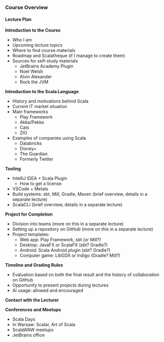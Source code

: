 

### Course Overview

#### Lecture Plan

**Introduction to the Course**
- Who I am
- Upcoming lecture topics
- Where to find course materials
- Roadmap and Scalatheque (if I manage to create them)
- Sources for self-study materials
  - JetBrains Academy Plugin
  - Noel Welsh
  - Alvin Alexander
  - Rock the JVM

**Introduction to the Scala Language**
- History and motivations behind Scala
- Current IT market situation
- Main frameworks
  - Play Framework
  - Akka/Pekko
  - Cats
  - ZIO
- Examples of companies using Scala
  - Databricks
  - Disney+
  - The Guardian
  - Formerly Twitter

**Tooling**
- IntelliJ IDEA + Scala Plugin
  - How to get a license
- VSCode + Metals
- Build systems: sbt, Mill, Gradle, Maven (brief overview, details in a separate lecture)
- ScalaCLI (brief overview, details in a separate lecture)

**Project for Completion**
- Division into teams (more on this in a separate lecture)
- Setting up a repository on GitHub (more on this in a separate lecture)
- Project templates:
  - Web app: Play Framework, sbt (or Mill?)
  - Desktop: JavaFX or ScalaFX (sbt? Gradle?)
  - Android: Scala Android plugin (sbt? Gradle?)
  - Computer game: LibGDX or Indigo (Gradle? Mill?)

**Timeline and Grading Rules**
- Evaluation based on both the final result and the history of collaboration on GitHub
- Opportunity to present projects during lectures
- AI usage: allowed and encouraged

**Contact with the Lecturer**

**Conferences and Meetups**
- Scala Days
- In Warsaw: Scalar, Art of Scala
- ScalaWAW meetups
- JetBrains office